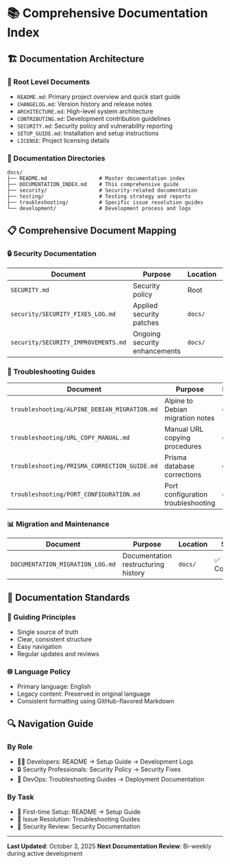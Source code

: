 # 📚 Comprehensive Documentation Index

## 🏗️ Documentation Architecture

### 📘 Root Level Documents
- `README.md`: Primary project overview and quick start guide
- `CHANGELOG.md`: Version history and release notes
- `ARCHITECTURE.md`: High-level system architecture
- `CONTRIBUTING.md`: Development contribution guidelines
- `SECURITY.md`: Security policy and vulnerability reporting
- `SETUP_GUIDE.md`: Installation and setup instructions
- `LICENSE`: Project licensing details

### 📁 Documentation Directories
```
docs/
├── README.md                 # Master documentation index
├── DOCUMENTATION_INDEX.md    # This comprehensive guide
├── security/                 # Security-related documentation
├── testing/                  # Testing strategy and reports
├── troubleshooting/          # Specific issue resolution guides
└── development/              # Development process and logs
```

## 📋 Comprehensive Document Mapping

### 🔒 Security Documentation
| Document | Purpose | Location | Status |
|----------|---------|----------|--------|
| `SECURITY.md` | Security policy | Root | ✅ Primary |
| `security/SECURITY_FIXES_LOG.md` | Applied security patches | `docs/` | ✅ Current |
| `security/SECURITY_IMPROVEMENTS.md` | Ongoing security enhancements | `docs/` | ✅ Updated |

### 🧪 Troubleshooting Guides
| Document | Purpose | Location | Status |
|----------|---------|----------|--------|
| `troubleshooting/ALPINE_DEBIAN_MIGRATION.md` | Alpine to Debian migration notes | `docs/` | ✅ Informative |
| `troubleshooting/URL_COPY_MANUAL.md` | Manual URL copying procedures | `docs/` | ℹ️ Needs Review |
| `troubleshooting/PRISMA_CORRECTION_GUIDE.md` | Prisma database corrections | `docs/` | ℹ️ Needs Review |
| `troubleshooting/PORT_CONFIGURATION.md` | Port configuration troubleshooting | `docs/` | ℹ️ Needs Review |

### 📊 Migration and Maintenance
| Document | Purpose | Location | Status |
|----------|---------|----------|--------|
| `DOCUMENTATION_MIGRATION_LOG.md` | Documentation restructuring history | `docs/` | ✅ Completed |

## 🎯 Documentation Standards

### 📝 Guiding Principles
- Single source of truth
- Clear, consistent structure
- Easy navigation
- Regular updates and reviews

### 🌐 Language Policy
- Primary language: English
- Legacy content: Preserved in original language
- Consistent formatting using GitHub-flavored Markdown

## 🔍 Navigation Guide

### By Role
- 👨‍💻 Developers: README → Setup Guide → Development Logs
- 🔒 Security Professionals: Security Policy → Security Fixes
- 🚀 DevOps: Troubleshooting Guides → Deployment Documentation

### By Task
- 🏁 First-time Setup: README → Setup Guide
- 🐛 Issue Resolution: Troubleshooting Guides
- 🔐 Security Review: Security Documentation

---

**Last Updated**: October 3, 2025
**Next Documentation Review**: Bi-weekly during active development
